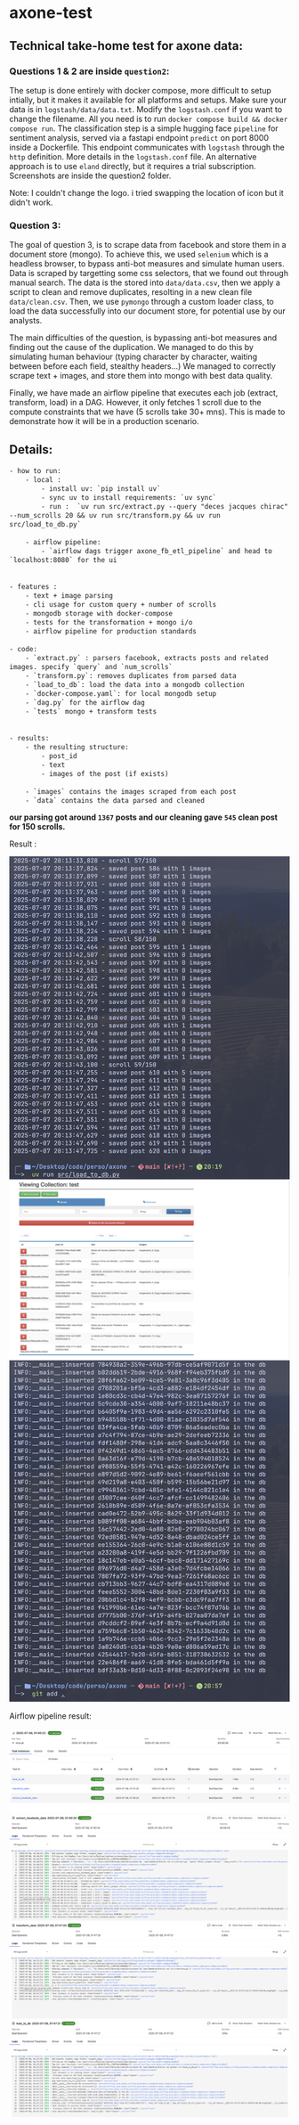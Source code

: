 # axone-test

## Technical take-home test for axone data:

### Questions 1 & 2 are inside `question2`:

The setup is done entirely with docker compose, more difficult to setup intially, but it makes it available for all platforms and setups. Make sure your data is in `logstash/data/data.txt`. Modify the `logstash.conf` if you want to change the filename.
All you need is to run `docker compose build && docker compose run`.
The classification step is a simple hugging face `pipeline` for sentiment analysis, served via a fastapi endpoint `predict` on port 8000 inside a Dockerfile.
This endpoint communicates with `logstash` through the `http` definition. More details in the `logstash.conf` file.
An alternative approach is to use `eland` directly, but it requires a trial subscription.
Screenshots are inside the question2 folder.

Note: I couldn't change the logo. i tried swapping the location of icon but it didn't work.

### Question 3:

The goal of question 3, is to scrape data from facebook and store them in a document store (mongo).
To achieve this, we used `selenium` which is a headless browser, to bypass anti-bot measures and simulate human users. Data is scraped by targetting some css selectors, that we found out through manual search. The data is the stored into `data/data.csv`, then we apply a script to clean and remove duplicates, resolting in a new clean file `data/clean.csv`.
Then, we use `pymongo` through a custom loader class, to load the data successfully into our document store, for potential use by our analysts.

The main difficulties of the question, is bypassing anti-bot measures and finding out the cause of the duplication. We managed to do this by simulating human behaviour (typing character by character, waiting between before each field, stealthy headers...)
We managed to correctly scrape text + images, and store them into mongo with best data quality.

Finally, we have made an airflow pipeline that executes each job (extract, transform, load) in a DAG. However, it only fetches 1 scroll due to the compute constraints that we have (5 scrolls take 30+ mns). This is made to demonstrate how it will be in a production scenario.


## Details:

    - how to run:
        - local :
            - install uv: `pip install uv`
            - sync uv to install requirements: `uv sync`
            - run :  `uv run src/extract.py --query "deces jacques chirac" --num_scrolls 20 && uv run src/transform.py && uv run src/load_to_db.py`

        - airflow pipeline:
            - `airflow dags trigger axone_fb_etl_pipeline` and head to `localhost:8080` for the ui


    - features :
        - text + image parsing
        - cli usage for custom query + number of scrolls
        - mongodb storage with docker-compose
        - tests for the transformation + mongo i/o
        - airflow pipeline for production standards

    - code:
        - `extract.py` : parsers facebook, extracts posts and related images. specify `query` and `num_scrolls`
        - `transform.py`: removes duplicates from parsed data
        - `load_to_db`: load the data into a mongodb collection
        - `docker-compose.yaml`: for local mongodb setup
        - `dag.py` for the airflow dag
        - `tests` mongo + transform tests


    - results:
        - the resulting structure:
            - post_id
            - text
            - images of the post (if exists)

        - `images` contains the images scraped from each post
        - `data` contains the data parsed and cleaned


**our parsing got around `1367` posts and our cleaning gave `545` clean post for 150 scrolls.**


Result :

![Scraping Logs](static/scrape_logs.png)
![Collection](static/mongo.png)
![Logs](static/mongo_logs.png)


Airflow pipeline result:


![Airflow Full](static/full.png)
![Airflow Extract Job](static/extract_airflow.png)
![Airflow Transform Job](static/transform_airflow.png)
![Airflow Load](static/load_airflow.png)



